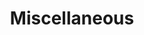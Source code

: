 ---
layout: list
type: category
title: Miscellaneous
slug: miscellaneous
sidebar: true
order: 2
description: >
  기타 그밖의 주제
---